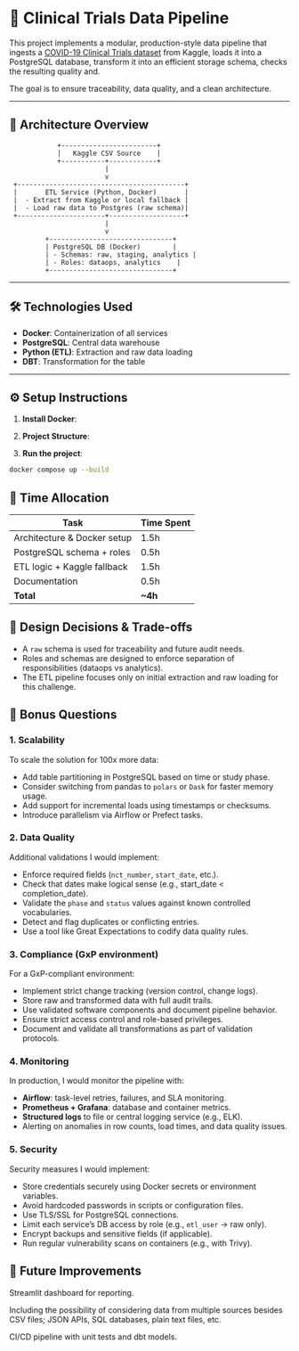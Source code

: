 # 🧬 Clinical Trials Data Pipeline

This project implements a modular, production-style data pipeline that ingests a [COVID-19 Clinical Trials dataset](https://www.kaggle.com/datasets/parulpandey/covid19-clinical-trials-dataset) from Kaggle, loads it into a PostgreSQL database, transform it into an efficient storage schema, checks the resulting quality and. 

The goal is to ensure traceability, data quality, and a clean architecture.

---

## 🧱 Architecture Overview

                +------------------------+
                |   Kaggle CSV Source    |
                +-----------+------------+
                            |
                            v
     +------------------------------------------+
     |       ETL Service (Python, Docker)       |
     |  - Extract from Kaggle or local fallback |
     |  - Load raw data to Postgres (raw schema)|
     +----------------------+-------------------+
                            |
                            v
             +-------------------------------+
             | PostgreSQL DB (Docker)        |
             | - Schemas: raw, staging, analytics |
             | - Roles: dataops, analytics    |
             +-------------------------------+


---

## 🛠️ Technologies Used

- **Docker**: Containerization of all services
- **PostgreSQL**: Central data warehouse
- **Python (ETL)**: Extraction and raw data loading
- **DBT**: Transformation for the table

---


## ⚙️ Setup Instructions

1. **Install Docker**:

2. **Project Structure**:



3. **Run the project**:

```bash
docker compose up --build
```


## 📂 Time Allocation

| Task                         | Time Spent |
|-----------------------------|------------|
| Architecture & Docker setup | 1.5h       |
| PostgreSQL schema + roles   | 0.5h       |
| ETL logic + Kaggle fallback | 1.5h       |
| Documentation               | 0.5h       |
| **Total**                   | **~4h**    |


## 📌 Design Decisions & Trade-offs

- A `raw` schema is used for traceability and future audit needs.
- Roles and schemas are designed to enforce separation of responsibilities (dataops vs analytics).
- The ETL pipeline focuses only on initial extraction and raw loading for this challenge.


## 💬 Bonus Questions

### 1. **Scalability**
To scale the solution for 100x more data:
- Add table partitioning in PostgreSQL based on time or study phase.
- Consider switching from pandas to `polars` or `Dask` for faster memory usage.
- Add support for incremental loads using timestamps or checksums.
- Introduce parallelism via Airflow or Prefect tasks.

### 2. **Data Quality**
Additional validations I would implement:
- Enforce required fields (`nct_number`, `start_date`, etc.).
- Check that dates make logical sense (e.g., start_date < completion_date).
- Validate the `phase` and `status` values against known controlled vocabularies.
- Detect and flag duplicates or conflicting entries.
- Use a tool like Great Expectations to codify data quality rules.

### 3. **Compliance (GxP environment)**
For a GxP-compliant environment:
- Implement strict change tracking (version control, change logs).
- Store raw and transformed data with full audit trails.
- Use validated software components and document pipeline behavior.
- Ensure strict access control and role-based privileges.
- Document and validate all transformations as part of validation protocols.

### 4. **Monitoring**
In production, I would monitor the pipeline with:
- **Airflow**: task-level retries, failures, and SLA monitoring.
- **Prometheus + Grafana**: database and container metrics.
- **Structured logs** to file or central logging service (e.g., ELK).
- Alerting on anomalies in row counts, load times, and data quality issues.

### 5. **Security**
Security measures I would implement:
- Store credentials securely using Docker secrets or environment variables.
- Avoid hardcoded passwords in scripts or configuration files.
- Use TLS/SSL for PostgreSQL connections.
- Limit each service’s DB access by role (e.g., `etl_user` → raw only).
- Encrypt backups and sensitive fields (if applicable).
- Run regular vulnerability scans on containers (e.g., with Trivy).

## 📎 Future Improvements

Streamlit dashboard for reporting.

Including the possibility of considering data from multiple sources besides CSV files; JSON APIs, SQL databases, plain text files, etc.

CI/CD pipeline with unit tests and dbt models.